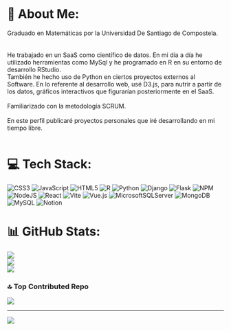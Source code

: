 # 💫 About Me:
Graduado en Matemáticas por la Universidad De Santiago de Compostela. <br><br><br>He trabajado en un SaaS como científico de datos. En mi día a día he utilizado herramientas como MySql y he programado en R en su entorno de desarrollo RStudio.<br>También he hecho uso de Python en ciertos proyectos externos al Software. En lo referente al desarrollo web, usé D3.js, para nutrir a partir de los datos, gráficos interactivos que figurarían posteriormente en el SaaS.<br><br>Familiarizado con la metodología SCRUM.<br><br>En este perfil publicaré proyectos personales que iré desarrollando en mi tiempo libre.<br><br>


# 💻 Tech Stack:
![CSS3](https://img.shields.io/badge/css3-%231572B6.svg?style=for-the-badge&logo=css3&logoColor=white) ![JavaScript](https://img.shields.io/badge/javascript-%23323330.svg?style=for-the-badge&logo=javascript&logoColor=%23F7DF1E) ![HTML5](https://img.shields.io/badge/html5-%23E34F26.svg?style=for-the-badge&logo=html5&logoColor=white) ![R](https://img.shields.io/badge/r-%23276DC3.svg?style=for-the-badge&logo=r&logoColor=white) ![Python](https://img.shields.io/badge/python-3670A0?style=for-the-badge&logo=python&logoColor=ffdd54) ![Django](https://img.shields.io/badge/django-%23092E20.svg?style=for-the-badge&logo=django&logoColor=white) ![Flask](https://img.shields.io/badge/flask-%23000.svg?style=for-the-badge&logo=flask&logoColor=white) ![NPM](https://img.shields.io/badge/NPM-%23CB3837.svg?style=for-the-badge&logo=npm&logoColor=white) ![NodeJS](https://img.shields.io/badge/node.js-6DA55F?style=for-the-badge&logo=node.js&logoColor=white) ![React](https://img.shields.io/badge/react-%2320232a.svg?style=for-the-badge&logo=react&logoColor=%2361DAFB) ![Vite](https://img.shields.io/badge/vite-%23646CFF.svg?style=for-the-badge&logo=vite&logoColor=white) ![Vue.js](https://img.shields.io/badge/vue.js-%2335495e.svg?style=for-the-badge&logo=vuedotjs&logoColor=%234FC08D) ![MicrosoftSQLServer](https://img.shields.io/badge/Microsoft%20SQL%20Server-CC2927?style=for-the-badge&logo=microsoft%20sql%20server&logoColor=white) ![MongoDB](https://img.shields.io/badge/MongoDB-%234ea94b.svg?style=for-the-badge&logo=mongodb&logoColor=white) ![MySQL](https://img.shields.io/badge/mysql-%2300000f.svg?style=for-the-badge&logo=mysql&logoColor=white) ![Notion](https://img.shields.io/badge/Notion-%23000000.svg?style=for-the-badge&logo=notion&logoColor=white)
# 📊 GitHub Stats:
![](https://github-readme-stats.vercel.app/api?username=Jesusveiga&theme=dark&hide_border=true&include_all_commits=false&count_private=false)<br/>
![](https://github-readme-streak-stats.herokuapp.com/?user=Jesusveiga&theme=dark&hide_border=true)<br/>
![](https://github-readme-stats.vercel.app/api/top-langs/?username=Jesusveiga&theme=dark&hide_border=true&include_all_commits=false&count_private=false&layout=compact)

### 🔝 Top Contributed Repo
![](https://github-contributor-stats.vercel.app/api?username=Jesusveiga&limit=5&theme=dark&combine_all_yearly_contributions=true)

---
[![](https://visitcount.itsvg.in/api?id=Jesusveiga&icon=0&color=0)](https://visitcount.itsvg.in)

<!-- Proudly created with GPRM ( https://gprm.itsvg.in ) -->
